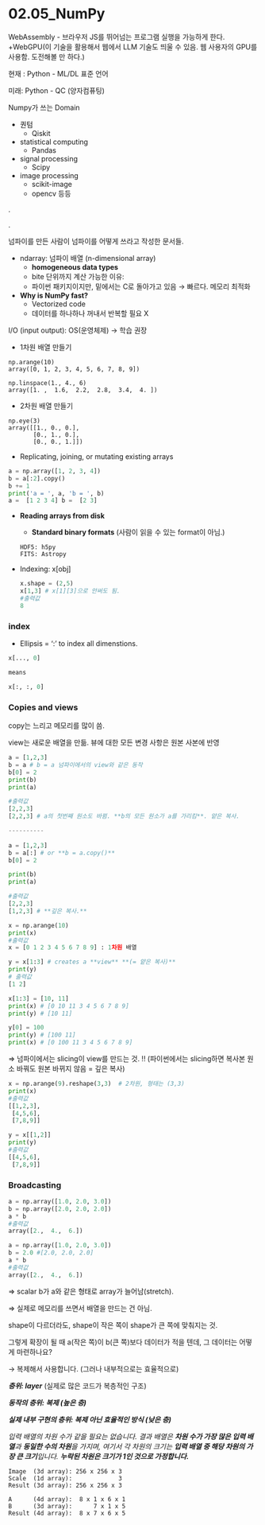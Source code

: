 # 02.05_NumPy

WebAssembly - 브라우저 JS를 뛰어넘는 프로그램 실행을 가능하게 한다. +WebGPU(이 기술을 활용해서 웹에서 LLM 기술도 띄울 수 있음. 웹 사용자의 GPU를 사용함. 도전해볼 만 하다.)

현재 : Python - ML/DL 표준 언어

미래: Python - QC (양자컴퓨팅)

Numpy가 쓰는 Domain

- 퀀텀
    - Qiskit
- statistical computing
    - Pandas
- signal processing
    - Scipy
- image processing
    - scikit-image
    - opencv 등등

.

.

넘파이를 만든 사람이 넘파이를 어떻게 쓰라고 작성한 문서들.

- ndarray: 넘파이 배열 (n-dimensional array)
    - **homogeneous data types**
    - bite 단위까지 계산 가능한 이유:
    - 파이썬 패키지이지만, 밑에서는 C로 돌아가고 있음 → 빠르다. 메모리 최적화
- **Why is NumPy fast?**
    - Vectorized code
    - 데이터를 하나하나 꺼내서 반복할 필요 X

I/O (input output): OS(운영체제) → 학습 권장

- 1차원 배열 만들기

```
np.arange(10)
array([0, 1, 2, 3, 4, 5, 6, 7, 8, 9])
```

```
np.linspace(1., 4., 6)
array([1. ,  1.6,  2.2,  2.8,  3.4,  4. ])
```

- 2차원 배열 만들기

```
np.eye(3)
array([[1., 0., 0.],
       [0., 1., 0.],
       [0., 0., 1.]])
```

- Replicating, joining, or mutating existing arrays

```python
a = np.array([1, 2, 3, 4])
b = a[:2].copy()
b += 1
print('a = ', a, 'b = ', b)
a =  [1 2 3 4] b =  [2 3]
```

- **Reading arrays from disk**
    - **Standard binary formats** (사람이 읽을 수 있는 format이 아님.)
    
    ```
    HDF5: h5py
    FITS: Astropy
    ```
    

- Indexing: x[obj]
    
    ```python
    x.shape = (2,5)
    x[1,3] # x[1][3]으로 안써도 됨.
    #출력값
    8
    ```
    

### index

- Ellipsis = ‘:’ to index all dimenstions.

```python
x[..., 0]

means

x[:, :, 0]
```

### **Copies and views**

copy는 느리고 메모리를 많이 씀. 

view는 새로운 배열을 만듦. 뷰에 대한 모든 변경 사항은 원본 사본에 반영

```python
a = [1,2,3]
b = a # b = a 넘파이에서의 view와 같은 동작
b[0] = 2
print(b)
print(a)

#출력값
[2,2,3]
[2,2,3] # a의 첫번째 원소도 바뀜. **b의 모든 원소가 a를 가리킴**. 얕은 복사. 

----------
 
a = [1,2,3]
b = a[:] # or **b = a.copy()** 
b[0] = 2

print(b)
print(a)

#출력값
[2,2,3]
[1,2,3] # **깊은 복사.** 
```

```python
x = np.arange(10)
print(x)
#출력값
x = [0 1 2 3 4 5 6 7 8 9] : 1차원 배열

y = x[1:3] # creates a **view** **(= 얕은 복사)**
print(y)
# 출력값
[1 2]

x[1:3] = [10, 11]
print(x) # [0 10 11 3 4 5 6 7 8 9]
print(y) # [10 11]

y[0] = 100
print(y) # [100 11]
print(x) # [0 100 11 3 4 5 6 7 8 9]

```

⇒ 넘파이에서는 slicing이 view를 만드는 것. !! 
(파이썬에서는 slicing하면 복사본 원소 바꿔도 원본 바뀌지 않음 = 깊은 복사)

```python
x = np.arange(9).reshape(3,3)  # 2차원, 형태는 (3,3)
print(x)
#출력값
[[1,2,3],
 [4,5,6],
 [7,8,9]]

y = x[[1,2]]
print(y)
#출력값
[[4,5,6],
 [7,8,9]]
```

### Broadcasting

```python
a = np.array([1.0, 2.0, 3.0])
b = np.array([2.0, 2.0, 2.0])
a * b
#출력값
array([2.,  4.,  6.])
```

```python
a = np.array([1.0, 2.0, 3.0])
b = 2.0 #[2.0, 2.0, 2.0]
a * b
#출력값
array([2.,  4.,  6.])
```

⇒ scalar b가 a와 같은 형태로 array가 늘어남(stretch). 

⇒ 실제로 메모리를 쓰면서 배열을 만드는 건 아님. 

shape이 다르더라도, shape이 작은 쪽이 shape가 큰 쪽에 맞춰지는 것. 

그렇게 확장이 될 때 a(작은 쪽)이 b(큰 쪽)보다 데이터가 적을 텐데, 그 데이터는 어떻게 마련하나요?

→ 복제해서 사용합니다. (그러나 내부적으로는 효율적으로)

***층위: layer*** (실제로 많은 코드가 복층적인 구조)

***동작의 층위: 복제 (높은 층)***

***실제 내부 구현의 층위: 복제 아닌 효율적인 방식 (낮은 층)***

*입력 배열의 차원 수가 같을 필요는 없습니다. 결과 배열은 **차원 수가 가장 많은 입력 배열**과 **동일한 수의 차원**을 가지며, 여기서 각 차원의 크기는 **입력 배열 중 해당 차원의 가장 큰 크기**입니다. **누락된 차원은 크기가 1인 것으로 가정합니다.***

```
Image  (3d array): 256 x 256 x 3
Scale  (1d array):             3
Result (3d array): 256 x 256 x 3
```

```
A      (4d array):  8 x 1 x 6 x 1
B      (3d array):      7 x 1 x 5
Result (4d array):  8 x 7 x 6 x 5
```